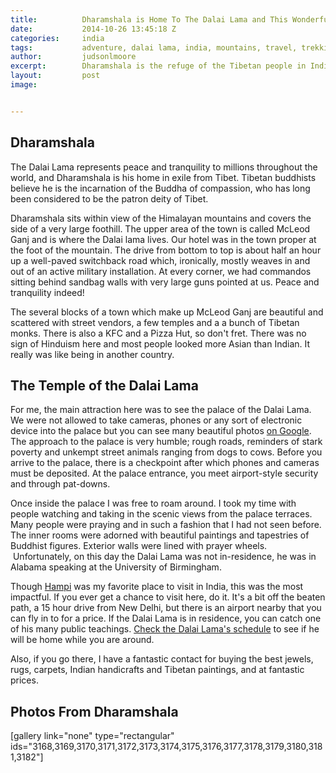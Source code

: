 ```yaml
---
title:			Dharamshala is Home To The Dalai Lama and This Wonderful Shopkeeper
date:			2014-10-26 13:45:18 Z
categories:		india
tags:			adventure, dalai lama, india, mountains, travel, trekking
author:			judsonlmoore
excerpt:		Dharamshala is the refuge of the Tibetan people in India. Hospitality shines through their acts, their stories, and their business ethics.
layout:			post
image:			


---
```


## Dharamshala

The Dalai Lama represents peace and tranquility to millions throughout the world, and Dharamshala is his home in exile from Tibet. Tibetan buddhists believe he is the incarnation of the Buddha of compassion, who has long been considered to be the patron deity of Tibet.

Dharamshala sits within view of the Himalayan mountains and covers the side of a very large foothill. The upper area of the town is called McLeod Ganj and is where the Dalai lama lives. Our hotel was in the town proper at the foot of the mountain. The drive from bottom to top is about half an hour up a well-paved switchback road which, ironically, mostly weaves in and out of an active military installation. At every corner, we had commandos sitting behind sandbag walls with very large guns pointed at us. Peace and tranquility indeed!

The several blocks of a town which make up McLeod Ganj are beautiful and scattered with street vendors, a few temples and a a bunch of Tibetan monks. There is also a KFC and a Pizza Hut, so don't fret. There was no sign of Hinduism here and most people looked more Asian than Indian. It really was like being in another country.

## The Temple of the Dalai Lama

For me, the main attraction here was to see the palace of the Dalai Lama. We were not allowed to take cameras, phones or any sort of electronic device into the palace but you can see many beautiful photos [on Google](https://www.google.com/search?q=dalai+lama+house&espv=2&biw=1280&bih=701&source=lnms&tbm=isch&sa=X&ei=7wQKVdqNNI-XyASe9oHoCg&ved=0CAYQ_AUoAQ&dpr=2#tbm=isch&q=dalai+lama+palace+McLeodGanj&spell=1). The approach to the palace is very humble; rough roads, reminders of stark poverty and unkempt street animals ranging from dogs to cows. Before you arrive to the palace, there is a checkpoint after which phones and cameras must be deposited. At the palace entrance, you meet airport-style security and through pat-downs.

Once inside the palace I was free to roam around. I took my time with people watching and taking in the scenic views from the palace terraces. Many people were praying and in such a fashion that I had not seen before. The inner rooms were adorned with beautiful paintings and tapestries of Buddhist figures. Exterior walls were lined with prayer wheels.  Unfortunately, on this day the Dalai Lama was not in-residence, he was in Alabama speaking at the University of Birmingham.

Though [Hampi](https://www.judsonlmoore.com/hampi/) was my favorite place to visit in India, this was the most impactful. If you ever get a chance to visit here, do it. It's a bit off the beaten path, a 15 hour drive from New Delhi, but there is an airport nearby that you can fly in to for a price. If the Dalai Lama is in residence, you can catch one of his many public teachings. [Check the Dalai Lama's schedule](http://www.dalailama.com/teachings/schedule) to see if he will be home while you are around.

Also, if you go there, I have a fantastic contact for buying the best jewels, rugs, carpets, Indian handicrafts and Tibetan paintings, and at fantastic prices.

## Photos From Dharamshala

[gallery link="none" type="rectangular" ids="3168,3169,3170,3171,3172,3173,3174,3175,3176,3177,3178,3179,3180,3181,3182"]
